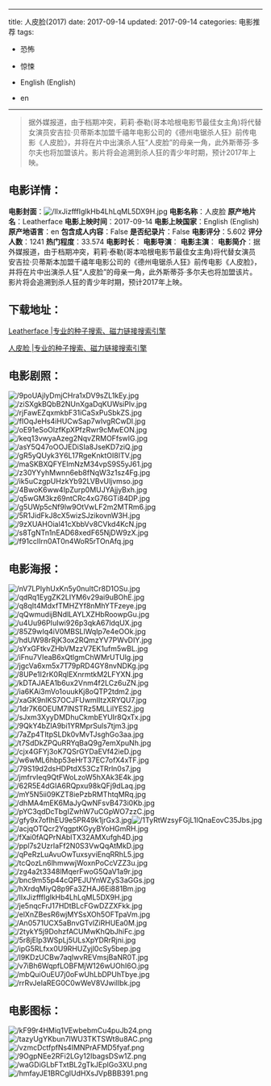 
---
title: 人皮脸(2017)
date: 2017-09-14
updated: 2017-09-14
categories: 电影推荐
tags:
- 恐怖
- 惊悚

- English (English)
- en
---


> 据外媒报道，由于档期冲突，莉莉·泰勒(哥本哈根电影节最佳女主角)将代替女演员安吉拉·贝蒂斯本加盟千禧年电影公司的《德州电锯杀人狂》前传电影《人皮脸》，并将在片中出演杀人狂“人皮脸”的母亲一角，此外斯蒂芬·多尔夫也将加盟该片。影片将会追溯到杀人狂的青少年时期，预计2017年上映。

## **电影详情**：

**电影封面**：<img src="https://image.tmdb.org/t/p/w200/lIxJizfffIglkHb4LhLqML5DX9H.jpg" alt="/lIxJizfffIglkHb4LhLqML5DX9H.jpg" title="/lIxJizfffIglkHb4LhLqML5DX9H.jpg">
**电影名称**：人皮脸
**原产地片名**：Leatherface
**电影上映时间**：2017-09-14
**电影上映国家**：English (English)
**原产地语言**：en
**包含成人内容**：False
**是否纪录片**：False
**电影评分**：5.602
**评分人数**：1241
**热门程度**：33.574
**电影时长**：
**电影导演**：
**电影主演**：
**电影简介**：据外媒报道，由于档期冲突，莉莉·泰勒(哥本哈根电影节最佳女主角)将代替女演员安吉拉·贝蒂斯本加盟千禧年电影公司的《德州电锯杀人狂》前传电影《人皮脸》，并将在片中出演杀人狂“人皮脸”的母亲一角，此外斯蒂芬·多尔夫也将加盟该片。影片将会追溯到杀人狂的青少年时期，预计2017年上映。

## **下载地址**：
[Leatherface |专业的种子搜索、磁力链接搜索引擎](https://movie.amd794.com:2083/?search=Leatherface&ordering=&mode=match_phrase&page_size=10&page=1)

[人皮脸 |专业的种子搜索、磁力链接搜索引擎](https://movie.amd794.com:2083/?search=%E4%BA%BA%E7%9A%AE%E8%84%B8&ordering=&mode=match_phrase&page_size=10&page=1)
 

## **电影剧照**：
<img src="https://image.tmdb.org/t/p/original/9poUAjlyDmjCHra1xDV9sZL1kEy.jpg" alt="/9poUAjlyDmjCHra1xDV9sZL1kEy.jpg" title="/9poUAjlyDmjCHra1xDV9sZL1kEy.jpg"><img src="https://image.tmdb.org/t/p/original/ziSXgkBQbB2NUnXgaDqKUWsiPlv.jpg" alt="/ziSXgkBQbB2NUnXgaDqKUWsiPlv.jpg" title="/ziSXgkBQbB2NUnXgaDqKUWsiPlv.jpg"><img src="https://image.tmdb.org/t/p/original/rjFawEZqxmkbF31iCaSxPuSbkZS.jpg" alt="/rjFawEZqxmkbF31iCaSxPuSbkZS.jpg" title="/rjFawEZqxmkbF31iCaSxPuSbkZS.jpg"><img src="https://image.tmdb.org/t/p/original/fIOqJeHs4iHUCwSap7wIvgRCwDl.jpg" alt="/fIOqJeHs4iHUCwSap7wIvgRCwDl.jpg" title="/fIOqJeHs4iHUCwSap7wIvgRCwDl.jpg"><img src="https://image.tmdb.org/t/p/original/oE91eSoOlzfKpXPfzRwr9cMwEON.jpg" alt="/oE91eSoOlzfKpXPfzRwr9cMwEON.jpg" title="/oE91eSoOlzfKpXPfzRwr9cMwEON.jpg"><img src="https://image.tmdb.org/t/p/original/keq13vwyaAzeg2NqvZRMOFfswIG.jpg" alt="/keq13vwyaAzeg2NqvZRMOFfswIG.jpg" title="/keq13vwyaAzeg2NqvZRMOFfswIG.jpg"><img src="https://image.tmdb.org/t/p/original/asY5Q47oOOJEDiSIa8JseKD7ziQ.jpg" alt="/asY5Q47oOOJEDiSIa8JseKD7ziQ.jpg" title="/asY5Q47oOOJEDiSIa8JseKD7ziQ.jpg"><img src="https://image.tmdb.org/t/p/original/gR5yQUyk3Y6L17RgeKnktOI8ITV.jpg" alt="/gR5yQUyk3Y6L17RgeKnktOI8ITV.jpg" title="/gR5yQUyk3Y6L17RgeKnktOI8ITV.jpg"><img src="https://image.tmdb.org/t/p/original/maSKBXQFYEImNzM34vpS9S5yJ61.jpg" alt="/maSKBXQFYEImNzM34vpS9S5yJ61.jpg" title="/maSKBXQFYEImNzM34vpS9S5yJ61.jpg"><img src="https://image.tmdb.org/t/p/original/z30YYyhMwnn6eb8fNqW3z1sz4Fg.jpg" alt="/z30YYyhMwnn6eb8fNqW3z1sz4Fg.jpg" title="/z30YYyhMwnn6eb8fNqW3z1sz4Fg.jpg"><img src="https://image.tmdb.org/t/p/original/ik5uCzgpUHzkYb92LVBvUljvmso.jpg" alt="/ik5uCzgpUHzkYb92LVBvUljvmso.jpg" title="/ik5uCzgpUHzkYb92LVBvUljvmso.jpg"><img src="https://image.tmdb.org/t/p/original/4BwoK6ww4IpZurp0MUJYAjjyBxh.jpg" alt="/4BwoK6ww4IpZurp0MUJYAjjyBxh.jpg" title="/4BwoK6ww4IpZurp0MUJYAjjyBxh.jpg"><img src="https://image.tmdb.org/t/p/original/q5wGM3kz69ntCRc4xG76GTi84DP.jpg" alt="/q5wGM3kz69ntCRc4xG76GTi84DP.jpg" title="/q5wGM3kz69ntCRc4xG76GTi84DP.jpg"><img src="https://image.tmdb.org/t/p/original/g5UWp5cNf9lw9OtVwLF2m2MTRm6.jpg" alt="/g5UWp5cNf9lw9OtVwLF2m2MTRm6.jpg" title="/g5UWp5cNf9lw9OtVwLF2m2MTRm6.jpg"><img src="https://image.tmdb.org/t/p/original/5R1JidFkJ8cX5wizSJzikovnW3H.jpg" alt="/5R1JidFkJ8cX5wizSJzikovnW3H.jpg" title="/5R1JidFkJ8cX5wizSJzikovnW3H.jpg"><img src="https://image.tmdb.org/t/p/original/9zXUAHOial41cXbbVv8CVkd4KcN.jpg" alt="/9zXUAHOial41cXbbVv8CVkd4KcN.jpg" title="/9zXUAHOial41cXbbVv8CVkd4KcN.jpg"><img src="https://image.tmdb.org/t/p/original/s8TgNTn1nEAD68xedF65NjDW9zX.jpg" alt="/s8TgNTn1nEAD68xedF65NjDW9zX.jpg" title="/s8TgNTn1nEAD68xedF65NjDW9zX.jpg"><img src="https://image.tmdb.org/t/p/original/f91cclIrn0AT0n4WoR5rTOnAfq.jpg" alt="/f91cclIrn0AT0n4WoR5rTOnAfq.jpg" title="/f91cclIrn0AT0n4WoR5rTOnAfq.jpg">

## **电影海报**：
<img src="https://image.tmdb.org/t/p/original/nV7LPlyhUxKn5y0nuItCr8D1OSu.jpg" alt="/nV7LPlyhUxKn5y0nuItCr8D1OSu.jpg" title="/nV7LPlyhUxKn5y0nuItCr8D1OSu.jpg"><img src="https://image.tmdb.org/t/p/original/qdRq1EygZK2LIYM6v29ai9uBOhE.jpg" alt="/qdRq1EygZK2LIYM6v29ai9uBOhE.jpg" title="/qdRq1EygZK2LIYM6v29ai9uBOhE.jpg"><img src="https://image.tmdb.org/t/p/original/q8qIt4MdxfTMHZYf8nMhYTFzeye.jpg" alt="/q8qIt4MdxfTMHZYf8nMhYTFzeye.jpg" title="/q8qIt4MdxfTMHZYf8nMhYTFzeye.jpg"><img src="https://image.tmdb.org/t/p/original/qQwmudijBNdlLAYLXZHbRoowpGu.jpg" alt="/qQwmudijBNdlLAYLXZHbRoowpGu.jpg" title="/qQwmudijBNdlLAYLXZHbRoowpGu.jpg"><img src="https://image.tmdb.org/t/p/original/u4Uu96PIuIwi926p3qkA67ldqUX.jpg" alt="/u4Uu96PIuIwi926p3qkA67ldqUX.jpg" title="/u4Uu96PIuIwi926p3qkA67ldqUX.jpg"><img src="https://image.tmdb.org/t/p/original/85Z9wIq4iV0MBSLlWqIp7e4eOOk.jpg" alt="/85Z9wIq4iV0MBSLlWqIp7e4eOOk.jpg" title="/85Z9wIq4iV0MBSLlWqIp7e4eOOk.jpg"><img src="https://image.tmdb.org/t/p/original/hdUW98rRjK3ox2RQmzYV7PWvDIY.jpg" alt="/hdUW98rRjK3ox2RQmzYV7PWvDIY.jpg" title="/hdUW98rRjK3ox2RQmzYV7PWvDIY.jpg"><img src="https://image.tmdb.org/t/p/original/sYxGFtkvZHbVMzzV7EK1ufm5wBL.jpg" alt="/sYxGFtkvZHbVMzzV7EK1ufm5wBL.jpg" title="/sYxGFtkvZHbVMzzV7EK1ufm5wBL.jpg"><img src="https://image.tmdb.org/t/p/original/iFnu7VIeaB6xQtlgmChWMrUTUlg.jpg" alt="/iFnu7VIeaB6xQtlgmChWMrUTUlg.jpg" title="/iFnu7VIeaB6xQtlgmChWMrUTUlg.jpg"><img src="https://image.tmdb.org/t/p/original/jgcVa6xm5x7T79pRD4GY8nvNDKg.jpg" alt="/jgcVa6xm5x7T79pRD4GY8nvNDKg.jpg" title="/jgcVa6xm5x7T79pRD4GY8nvNDKg.jpg"><img src="https://image.tmdb.org/t/p/original/8UPe1I2rK0RqlEXnrmtkM2LFYXN.jpg" alt="/8UPe1I2rK0RqlEXnrmtkM2LFYXN.jpg" title="/8UPe1I2rK0RqlEXnrmtkM2LFYXN.jpg"><img src="https://image.tmdb.org/t/p/original/kDTAJAEA1b6ux2Vnm4f2LCz6uZN.jpg" alt="/kDTAJAEA1b6ux2Vnm4f2LCz6uZN.jpg" title="/kDTAJAEA1b6ux2Vnm4f2LCz6uZN.jpg"><img src="https://image.tmdb.org/t/p/original/ia6KAi3mVo1ouukKj8oQTP2tdm2.jpg" alt="/ia6KAi3mVo1ouukKj8oQTP2tdm2.jpg" title="/ia6KAi3mVo1ouukKj8oQTP2tdm2.jpg"><img src="https://image.tmdb.org/t/p/original/xaGK9nIKS7OCJFUwmIItzXRYQU7.jpg" alt="/xaGK9nIKS7OCJFUwmIItzXRYQU7.jpg" title="/xaGK9nIKS7OCJFUwmIItzXRYQU7.jpg"><img src="https://image.tmdb.org/t/p/original/1dr7K6OEUM7lNSTRz5MLLilYES2.jpg" alt="/1dr7K6OEUM7lNSTRz5MLLilYES2.jpg" title="/1dr7K6OEUM7lNSTRz5MLLilYES2.jpg"><img src="https://image.tmdb.org/t/p/original/sJxm3XyyDMDhuCkmbEYUIr8QxTx.jpg" alt="/sJxm3XyyDMDhuCkmbEYUIr8QxTx.jpg" title="/sJxm3XyyDMDhuCkmbEYUIr8QxTx.jpg"><img src="https://image.tmdb.org/t/p/original/9QkY4bZlA9bi1YRMprSuls7tjm3.jpg" alt="/9QkY4bZlA9bi1YRMprSuls7tjm3.jpg" title="/9QkY4bZlA9bi1YRMprSuls7tjm3.jpg"><img src="https://image.tmdb.org/t/p/original/7aZp4TItpSLDk0vMvTJsghGo3aa.jpg" alt="/7aZp4TItpSLDk0vMvTJsghGo3aa.jpg" title="/7aZp4TItpSLDk0vMvTJsghGo3aa.jpg"><img src="https://image.tmdb.org/t/p/original/t7SdDkZPQuRRYqBaQ9g7emXpuNh.jpg" alt="/t7SdDkZPQuRRYqBaQ9g7emXpuNh.jpg" title="/t7SdDkZPQuRRYqBaQ9g7emXpuNh.jpg"><img src="https://image.tmdb.org/t/p/original/cjx4GFYj3oK7QSrGYDaEVf42ieD.jpg" alt="/cjx4GFYj3oK7QSrGYDaEVf42ieD.jpg" title="/cjx4GFYj3oK7QSrGYDaEVf42ieD.jpg"><img src="https://image.tmdb.org/t/p/original/w6wML6hbp53eHrT37EC7ofX4xTF.jpg" alt="/w6wML6hbp53eHrT37EC7ofX4xTF.jpg" title="/w6wML6hbp53eHrT37EC7ofX4xTF.jpg"><img src="https://image.tmdb.org/t/p/original/79S19d2dsHDPtdX53CzTRrln0s7.jpg" alt="/79S19d2dsHDPtdX53CzTRrln0s7.jpg" title="/79S19d2dsHDPtdX53CzTRrln0s7.jpg"><img src="https://image.tmdb.org/t/p/original/jmfrvIeq9QtFWoLzoW5hXAk3E4k.jpg" alt="/jmfrvIeq9QtFWoLzoW5hXAk3E4k.jpg" title="/jmfrvIeq9QtFWoLzoW5hXAk3E4k.jpg"><img src="https://image.tmdb.org/t/p/original/62R5E4dGIA6RQpxu98kQFj9dLaq.jpg" alt="/62R5E4dGIA6RQpxu98kQFj9dLaq.jpg" title="/62R5E4dGIA6RQpxu98kQFj9dLaq.jpg"><img src="https://image.tmdb.org/t/p/original/mY5N5ii09KZT8iePzbRMThtqMRq.jpg" alt="/mY5N5ii09KZT8iePzbRMThtqMRq.jpg" title="/mY5N5ii09KZT8iePzbRMThtqMRq.jpg"><img src="https://image.tmdb.org/t/p/original/dhMA4mEK6MaJyQwNFsvB473i0Kb.jpg" alt="/dhMA4mEK6MaJyQwNFsvB473i0Kb.jpg" title="/dhMA4mEK6MaJyQwNFsvB473i0Kb.jpg"><img src="https://image.tmdb.org/t/p/original/pYC3qdDcTbgIZwhW7uCGpWO7zzC.jpg" alt="/pYC3qdDcTbgIZwhW7uCGpWO7zzC.jpg" title="/pYC3qdDcTbgIZwhW7uCGpWO7zzC.jpg"><img src="https://image.tmdb.org/t/p/original/gfy9x7ofIhEU9e5PR49k1jrGx3.jpg" alt="/gfy9x7ofIhEU9e5PR49k1jrGx3.jpg" title="/gfy9x7ofIhEU9e5PR49k1jrGx3.jpg"><img src="https://image.tmdb.org/t/p/original/1TyRtWzsyFGjL1lQnaEovC35Jbs.jpg" alt="/1TyRtWzsyFGjL1lQnaEovC35Jbs.jpg" title="/1TyRtWzsyFGjL1lQnaEovC35Jbs.jpg"><img src="https://image.tmdb.org/t/p/original/acjqOTQcr2YqgptKGyyBYoHGmRH.jpg" alt="/acjqOTQcr2YqgptKGyyBYoHGmRH.jpg" title="/acjqOTQcr2YqgptKGyyBYoHGmRH.jpg"><img src="https://image.tmdb.org/t/p/original/fXai0fAQPrNAblTX32AMXufgh4D.jpg" alt="/fXai0fAQPrNAblTX32AMXufgh4D.jpg" title="/fXai0fAQPrNAblTX32AMXufgh4D.jpg"><img src="https://image.tmdb.org/t/p/original/ppl7s2UzrIaFf2N0S3VwQqAtMkD.jpg" alt="/ppl7s2UzrIaFf2N0S3VwQqAtMkD.jpg" title="/ppl7s2UzrIaFf2N0S3VwQqAtMkD.jpg"><img src="https://image.tmdb.org/t/p/original/qPeRzLuAvuOwTuxsyviEnqRRhL5.jpg" alt="/qPeRzLuAvuOwTuxsyviEnqRRhL5.jpg" title="/qPeRzLuAvuOwTuxsyviEnqRRhL5.jpg"><img src="https://image.tmdb.org/t/p/original/tcQozLn6lhmwwjWoxnPoCcVZZ3u.jpg" alt="/tcQozLn6lhmwwjWoxnPoCcVZZ3u.jpg" title="/tcQozLn6lhmwwjWoxnPoCcVZZ3u.jpg"><img src="https://image.tmdb.org/t/p/original/zg4a2t3348lMqerFwoG5QaV1a9r.jpg" alt="/zg4a2t3348lMqerFwoG5QaV1a9r.jpg" title="/zg4a2t3348lMqerFwoG5QaV1a9r.jpg"><img src="https://image.tmdb.org/t/p/original/bnc9m55p44cQPEJUYnWZyS3aGGs.jpg" alt="/bnc9m55p44cQPEJUYnWZyS3aGGs.jpg" title="/bnc9m55p44cQPEJUYnWZyS3aGGs.jpg"><img src="https://image.tmdb.org/t/p/original/hXrdqMiyQ8p9Fa3ZHAJ6Ei881Bm.jpg" alt="/hXrdqMiyQ8p9Fa3ZHAJ6Ei881Bm.jpg" title="/hXrdqMiyQ8p9Fa3ZHAJ6Ei881Bm.jpg"><img src="https://image.tmdb.org/t/p/original/lIxJizfffIglkHb4LhLqML5DX9H.jpg" alt="/lIxJizfffIglkHb4LhLqML5DX9H.jpg" title="/lIxJizfffIglkHb4LhLqML5DX9H.jpg"><img src="https://image.tmdb.org/t/p/original/je5nqcFrJ17HDtBLcFGwDZZXFkk.jpg" alt="/je5nqcFrJ17HDtBLcFGwDZZXFkk.jpg" title="/je5nqcFrJ17HDtBLcFGwDZZXFkk.jpg"><img src="https://image.tmdb.org/t/p/original/elXnZBesR6wjMYSsXOh5OFTpaVm.jpg" alt="/elXnZBesR6wjMYSsXOh5OFTpaVm.jpg" title="/elXnZBesR6wjMYSsXOh5OFTpaVm.jpg"><img src="https://image.tmdb.org/t/p/original/An0571UCX5aBnvGTvlZiRHUEa0M.jpg" alt="/An0571UCX5aBnvGTvlZiRHUEa0M.jpg" title="/An0571UCX5aBnvGTvlZiRHUEa0M.jpg"><img src="https://image.tmdb.org/t/p/original/2tykY5j9DohzfACUMwKhQbJhiFc.jpg" alt="/2tykY5j9DohzfACUMwKhQbJhiFc.jpg" title="/2tykY5j9DohzfACUMwKhQbJhiFc.jpg"><img src="https://image.tmdb.org/t/p/original/5r8jEIp3WSpLj5ULsXpYDRrRjni.jpg" alt="/5r8jEIp3WSpLj5ULsXpYDRrRjni.jpg" title="/5r8jEIp3WSpLj5ULsXpYDRrRjni.jpg"><img src="https://image.tmdb.org/t/p/original/ipG5RLfxx0U9RHUZyjl0cSy5bep.jpg" alt="/ipG5RLfxx0U9RHUZyjl0cSy5bep.jpg" title="/ipG5RLfxx0U9RHUZyjl0cSy5bep.jpg"><img src="https://image.tmdb.org/t/p/original/l9KDzUCBw7aqIwvREVmsjBaNR0T.jpg" alt="/l9KDzUCBw7aqIwvREVmsjBaNR0T.jpg" title="/l9KDzUCBw7aqIwvREVmsjBaNR0T.jpg"><img src="https://image.tmdb.org/t/p/original/v7iBh6WqpfLOBFMjW126wUOhI6O.jpg" alt="/v7iBh6WqpfLOBFMjW126wUOhI6O.jpg" title="/v7iBh6WqpfLOBFMjW126wUOhI6O.jpg"><img src="https://image.tmdb.org/t/p/original/mbQuiOuEU7j0oFwUhLbDPUhTbye.jpg" alt="/mbQuiOuEU7j0oFwUhLbDPUhTbye.jpg" title="/mbQuiOuEU7j0oFwUhLbDPUhTbye.jpg"><img src="https://image.tmdb.org/t/p/original/rrRvJeIaREG0C0wWeV8VJwiIIbk.jpg" alt="/rrRvJeIaREG0C0wWeV8VJwiIIbk.jpg" title="/rrRvJeIaREG0C0wWeV8VJwiIIbk.jpg">

## **电影图标**：
<img src="https://image.tmdb.org/t/p/original/kF99r4HMiq1VEwbebmCu4puJb24.png" alt="/kF99r4HMiq1VEwbebmCu4puJb24.png" title="/kF99r4HMiq1VEwbebmCu4puJb24.png"><img src="https://image.tmdb.org/t/p/original/tazyUgYKbun7lWU3TKTSWt8u8AC.png" alt="/tazyUgYKbun7lWU3TKTSWt8u8AC.png" title="/tazyUgYKbun7lWU3TKTSWt8u8AC.png"><img src="https://image.tmdb.org/t/p/original/vzmcDctfpfNs4IMNPrAFMD5fyaf.png" alt="/vzmcDctfpfNs4IMNPrAFMD5fyaf.png" title="/vzmcDctfpfNs4IMNPrAFMD5fyaf.png"><img src="https://image.tmdb.org/t/p/original/9OgpNEe2RFi2LGy12IbagsDSw1Z.png" alt="/9OgpNEe2RFi2LGy12IbagsDSw1Z.png" title="/9OgpNEe2RFi2LGy12IbagsDSw1Z.png"><img src="https://image.tmdb.org/t/p/original/waGDiGLbFTxtBL2gTkJEplGo3XU.png" alt="/waGDiGLbFTxtBL2gTkJEplGo3XU.png" title="/waGDiGLbFTxtBL2gTkJEplGo3XU.png"><img src="https://image.tmdb.org/t/p/original/hmfayJE1BRCgIUdHXsJVpBBB391.png" alt="/hmfayJE1BRCgIUdHXsJVpBBB391.png" title="/hmfayJE1BRCgIUdHXsJVpBBB391.png">
